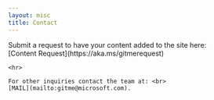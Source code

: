 ```yaml
---
layout: misc
title: Contact
---
```

<div>
    Submit a request to have your content added to the site here: <br>
    [Content Request](https://aka.ms/gitmerequest)

    <hr>

    For other inquiries contact the team at: <br>
    [MAIL](mailto:gitme@microsoft.com).
</div>


